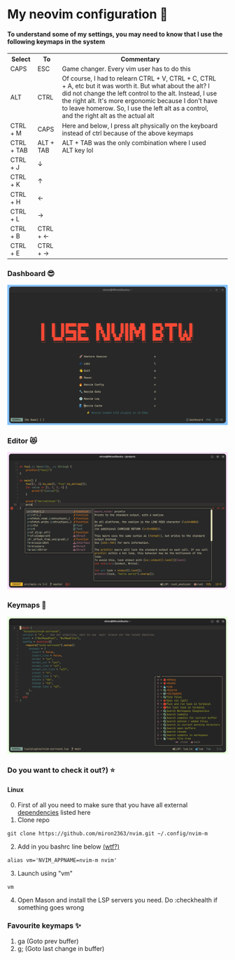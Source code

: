 # My neovim configuration 🤗

#### To understand some of my settings, you may need to know that I use the following keymaps in the system


<table>
    <tr>
        <th>Select</th>
        <th>To</th>
        <th>Commentary</th>
    <tr>
    <tr>
        <td>CAPS</td>
        <td>ESC</td>
        <td>Game changer. Every vim user has to do this</td>
    <tr>
        <td>ALT</td>
        <td>CTRL</td>
        <td>
            Of course, I had to relearn CTRL + V, CTRL + C, CTRL + A, etc but it was worth it. But what about the alt?
            I did not change the left control to the alt. Instead, I use the right alt. It's more ergonomic because I don't have to leave homerow.
            So, I use the left alt as a control, and the right alt as the actual alt
        </td>
    </tr>
    <tr>
        <td>CTRL + M</td>
        <td>CAPS</td>
        <td>Here and below, I press alt physically on the keyboard instead of ctrl because of the above keymaps</td>
        <td></td>
    </tr>
    <tr> <td>CTRL + TAB</td>
        <td>ALT + TAB</td>
        <td>ALT + TAB was the only combination where I used ALT key lol</td>
    </tr>
    <tr>
        <td>CTRL + J</td>
        <td>↓</td>
        <td></td>
    </tr>
    <tr>
        <td>CTRL + K</td>
        <td>↑</td>
        <td></td>
    </tr>
    <tr>
        <td>CTRL + H</td>
        <td>←</td>
        <td></td>
    </tr>
    <tr>
        <td>CTRL + L</td>
        <td>→</td>
        <td></td>
    </tr>
    <tr>
        <td>CTRL + B</td>
        <td>CTRL + ←</td>
        <td></td>
    </tr>
    <tr>
        <td>CTRL + E</td>
        <td>CTRL + →</td>
        <td></td>
    </tr>
</table>


### Dashboard 😎
![Dashboard](./assets/dashboard.png) 

### Editor 😻 
![Colorscheme](./assets/editor.png)

### Keymaps 🚀
![Colorscheme](./assets/keymaps.png)

### Do you want to check it out?) ⭐
#### Linux
0. First of all you need to make sure that you have all external [dependencies](https://github.com/nvim-lua/kickstart.nvim) listed here
1. Clone repo
```shell
git clone https://github.com/miron2363/nvim.git ~/.config/nvim-m
```
2. Add in you bashrc line below [(wtf?)](https://michaeluloth.com/neovim-switch-configs/)
```shell
alias vm='NVIM_APPNAME=nvim-m nvim'
```
3. Launch using "vm"
```shell
vm
```
4. Open Mason and install the LSP servers you need. Do :checkhealth if something goes wrong
### Favourite keymaps ✨
1. ga (Goto prev buffer)
2. g; (Goto last change in buffer)

